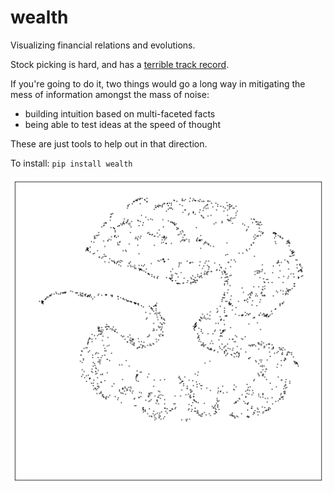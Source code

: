 # wealth
Visualizing financial relations and evolutions.

Stock picking is hard, and has a [terrible track record](https://www.cnbc.com/2020/09/18/stock-picking-has-a-terrible-track-record-and-its-getting-worse.html).

If you're going to do it, two things would go a long way in mitigating the 
mess of information amongst the mass of noise: 
- building intuition based on multi-faceted facts
- being able to test ideas at the speed of thought

These are just tools to help out in that direction.

To install:	```pip install wealth```

[![Stocks Swarm](https://github.com/thorwhalen/wealth/blob/master/misc/stocks_swarm_01.png?raw=true)](https://github.com/thorwhalen/wealth/blob/master/misc/aligned_umap_stock_2010_to_2020.mp4?raw=true "Stocks swarm from 2010 to 2020")
